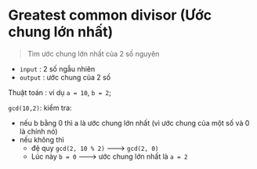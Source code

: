 # Greatest common divisor (Ước chung lớn nhất)

> Tìm ước chung lớn nhất của 2 số nguyên

- `input` : 2 số ngẫu nhiên
- `output` : ước chung của 2 số

Thuật toán :
ví dụ `a = 10`, `b = 2`;

`gcd(10,2)`:
kiểm tra:

- nếu b bằng 0 thì a là ước chung lớn nhất (vì ước chung của một số và 0 là chính nó)
- nếu không thì
  - đệ quy `gcd(2, 10 % 2)` ---> `gcd(2, 0)`
  - Lúc này `b = 0`
    ---> ước chung lớn nhất là `a = 2`
